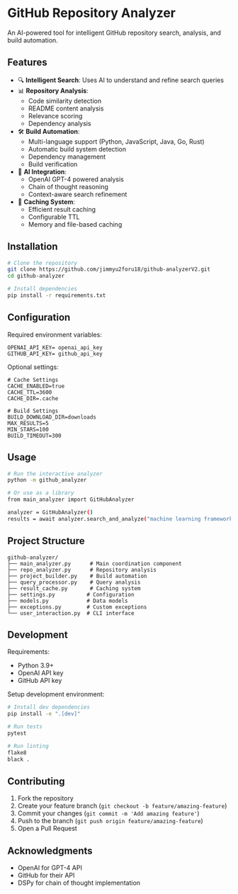 # GitHub Repository Analyzer

An AI-powered tool for intelligent GitHub repository search, analysis, and build automation.

## Features

- 🔍 **Intelligent Search**: Uses AI to understand and refine search queries
- 📊 **Repository Analysis**: 
  - Code similarity detection
  - README content analysis
  - Relevance scoring
  - Dependency analysis
- 🛠️ **Build Automation**:
  - Multi-language support (Python, JavaScript, Java, Go, Rust)
  - Automatic build system detection
  - Dependency management
  - Build verification
- 🧠 **AI Integration**:
  - OpenAI GPT-4 powered analysis
  - Chain of thought reasoning
  - Context-aware search refinement
- 💾 **Caching System**:
  - Efficient result caching
  - Configurable TTL
  - Memory and file-based caching

## Installation

```bash
# Clone the repository
git clone https://github.com/jimmyu2foru18/github-analyzerV2.git
cd github-analyzer

# Install dependencies
pip install -r requirements.txt

```

## Configuration

Required environment variables:
```env
OPENAI_API_KEY= openai_api_key
GITHUB_API_KEY= github_api_key
```

Optional settings:
```env
# Cache Settings
CACHE_ENABLED=true
CACHE_TTL=3600
CACHE_DIR=.cache

# Build Settings
BUILD_DOWNLOAD_DIR=downloads
MAX_RESULTS=5
MIN_STARS=100
BUILD_TIMEOUT=300
```

## Usage

```bash
# Run the interactive analyzer
python -m github_analyzer

# Or use as a library
from main_analyzer import GitHubAnalyzer

analyzer = GitHubAnalyzer()
results = await analyzer.search_and_analyze("machine learning framework python")
```

## Project Structure

```
github-analyzer/
├── main_analyzer.py      # Main coordination component
├── repo_analyzer.py      # Repository analysis
├── project_builder.py    # Build automation
├── query_processor.py    # Query analysis
├── result_cache.py       # Caching system
├── settings.py          # Configuration
├── models.py            # Data models
├── exceptions.py        # Custom exceptions
└── user_interaction.py  # CLI interface
```

## Development

Requirements:
- Python 3.9+
- OpenAI API key
- GitHub API key

Setup development environment:
```bash
# Install dev dependencies
pip install -e ".[dev]"

# Run tests
pytest

# Run linting
flake8
black .
```

## Contributing

1. Fork the repository
2. Create your feature branch (`git checkout -b feature/amazing-feature`)
3. Commit your changes (`git commit -m 'Add amazing feature'`)
4. Push to the branch (`git push origin feature/amazing-feature`)
5. Open a Pull Request

## Acknowledgments

- OpenAI for GPT-4 API
- GitHub for their API
- DSPy for chain of thought implementation
